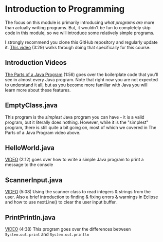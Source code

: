 # Introduction to Programming

The focus on this module is primarily introducing *what programs are* more than actually writing programs. But, it wouldn't be fun to completely skip code in this module, so we will introduce some relatively simple programs.

I strongly recommend you clone this GitHub repository and regularly update it.  [This video](https://youtu.be/1inyTtkqRbw) (3:29) walks through doing that specifically for this course.  

## Introduction Videos

[The Parts of a Java Program](https://youtu.be/R_CA3St31ng) (1:56) goes over the boilerplate code that you'll see in almost every Java program.  Note that right now you are not expected to understand it all, but as you become more familiar with Java you will learn more about these features.

## EmptyClass.java

This program is the *simplest* Java program you can have - it is a valid program, but it literally does nothing. However, while it is the "simplest" program, there is still quite a bit going on, most of which we covered in The Parts of a Java Program video above.  

## HelloWorld.java

[VIDEO](https://youtu.be/T5WdWfnWbW4) (2:12) goes over how to write a simple Java program to print a message to the console

## ScannerInput.java 

[VIDEO](https://youtu.be/TwDUcFFfY70) (5:08) Using the scanner class to read integers & strings from the user.  Also a brief introduction to finding & fixing errors & warnings in Eclipse and how to use nextLine() to clear the user input buffer.

## PrintPrintln.java

[VIDEO](https://youtu.be/ed4SsdXFWdM) (4:38) This program goes over the differences between `System.out.print` and `System.out.println`

